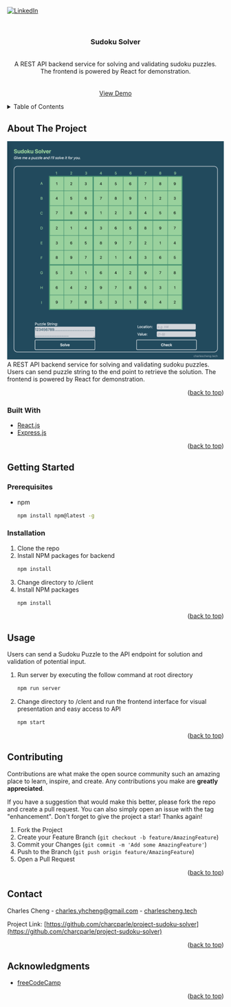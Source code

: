 <!--
*** Thanks for checking out the Best-README-Template. If you have a suggestion
*** that would make this better, please fork the repo and create a pull request
*** or simply open an issue with the tag "enhancement".
*** Don't forget to give the project a star!
*** Thanks again! Now go create something AMAZING! :D
-->



<!-- PROJECT SHIELDS -->
<!--
*** I'm using markdown "reference style" links for readability.
*** Reference links are enclosed in brackets [ ] instead of parentheses ( ).
*** See the bottom of this document for the declaration of the reference variables
*** for contributors-url, forks-url, etc. This is an optional, concise syntax you may use.
*** https://www.markdownguide.org/basic-syntax/#reference-style-links
-->

<!-- [![MIT License][license-shield]][license-url] -->
[![LinkedIn][linkedin-shield]][linkedin-url]



<!-- PROJECT LOGO -->
<br />
<div align="center">

<h3 align="center" style="font-weight:bold">Sudoku Solver</h3>

  <p align="center">
    <br />
    A REST API backend service for solving and validating sudoku puzzles. 
    <br />
    The frontend is powered by React for demonstration. 
    <br />
    <br />
    <br />
    <a href="https://charles-sudoku-solver.herokuapp.com/">View Demo</a>
  </p>
</div>



<!-- TABLE OF CONTENTS -->
<details>
  <summary>Table of Contents</summary>
  <ol>
    <li>
      <a href="#about-the-project">About The Project</a>
      <ul>
        <li><a href="#built-with">Built With</a></li>
      </ul>
    </li>
    <li>
      <a href="#getting-started">Getting Started</a>
      <ul>
        <li><a href="#prerequisites">Prerequisites</a></li>
        <li><a href="#installation">Installation</a></li>
      </ul>
    </li>
    <li><a href="#usage">Usage</a></li>
    <li><a href="#contributing">Contributing</a></li>
    <li><a href="#contact">Contact</a></li>
    <li><a href="#acknowledgments">Acknowledgments</a></li>
  </ol>
</details>



<!-- ABOUT THE PROJECT -->
## About The Project

[![Product Name Screen Shot][product-screenshot]](https://example.com)
A REST API backend service for solving and validating sudoku puzzles. Users can send puzzle string to the end point to retrieve the solution. The frontend is powered by React for demonstration. 

<p align="right">(<a href="#top">back to top</a>)</p>



### Built With

* [React.js](https://reactjs.org/)
* [Express.js](https://expressjs.com/)



<p align="right">(<a href="#top">back to top</a>)</p>



<!-- GETTING STARTED -->
## Getting Started
### Prerequisites

* npm
  ```sh
  npm install npm@latest -g
  ```

### Installation
1. Clone the repo
2. Install NPM packages for backend
   ```sh
   npm install
   ```
3. Change directory to /client 
4. Install NPM packages
   ```sh
   npm install
   ```

<p align="right">(<a href="#top">back to top</a>)</p>



<!-- USAGE EXAMPLES -->
## Usage
Users can send a Sudoku Puzzle to the API endpoint for solution and validation of potential input.

1. Run server by executing the follow command at root directory
   ```sh
   npm run server
   ```
2. Change directory to /clent and run the frontend interface for visual presentation and easy access to API 
   ```sh
   npm start
   ```


<p align="right">(<a href="#top">back to top</a>)</p>






<!-- CONTRIBUTING -->
## Contributing

Contributions are what make the open source community such an amazing place to learn, inspire, and create. Any contributions you make are **greatly appreciated**.

If you have a suggestion that would make this better, please fork the repo and create a pull request. You can also simply open an issue with the tag "enhancement".
Don't forget to give the project a star! Thanks again!

1. Fork the Project
2. Create your Feature Branch (`git checkout -b feature/AmazingFeature`)
3. Commit your Changes (`git commit -m 'Add some AmazingFeature'`)
4. Push to the Branch (`git push origin feature/AmazingFeature`)
5. Open a Pull Request

<p align="right">(<a href="#top">back to top</a>)</p>



<!-- LICENSE -->
<!-- ## License

Distributed under the MIT License. See `LICENSE.txt` for more information.

<p align="right">(<a href="#top">back to top</a>)</p> -->



<!-- CONTACT -->
## Contact

Charles Cheng - charles.yhcheng@gmail.com - [charlescheng.tech](https://charlescheng.tech/)

Project Link: [https://github.com/charcparle/project-sudoku-solver](https://github.com/charcparle/project-sudoku-solver)

<p align="right">(<a href="#top">back to top</a>)</p>



<!-- ACKNOWLEDGMENTS -->
## Acknowledgments

* [freeCodeCamp](https://www.freecodecamp.org/)

<p align="right">(<a href="#top">back to top</a>)</p>



<!-- MARKDOWN LINKS & IMAGES -->
<!-- https://www.markdownguide.org/basic-syntax/#reference-style-links -->
[license-shield]: https://img.shields.io/github/license/github_username/repo_name.svg?style=for-the-badge
[license-url]: https://github.com/github_username/repo_name/blob/master/LICENSE.txt
[linkedin-shield]: https://img.shields.io/badge/-LinkedIn-black.svg?style=for-the-badge&logo=linkedin&colorB=555
[linkedin-url]: https://linkedin.com/in/charles-yh-cheng
[product-screenshot]: screenshot.png